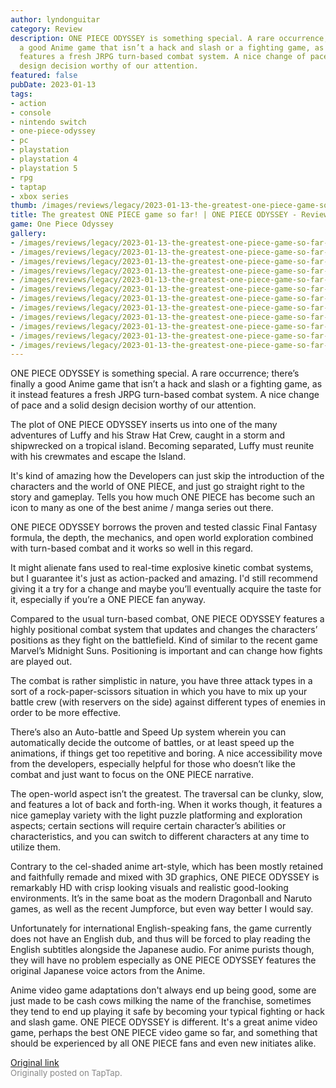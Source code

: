 ```yaml
---
author: lyndonguitar
category: Review
description: ONE PIECE ODYSSEY is something special. A rare occurrence; there’s finally
  a good Anime game that isn’t a hack and slash or a fighting game, as it instead
  features a fresh JRPG turn-based combat system. A nice change of pace and a solid
  design decision worthy of our attention.
featured: false
pubDate: 2023-01-13
tags:
- action
- console
- nintendo switch
- one-piece-odyssey
- pc
- playstation
- playstation 4
- playstation 5
- rpg
- taptap
- xbox series
thumb: /images/reviews/legacy/2023-01-13-the-greatest-one-piece-game-so-far--one-piece-odyssey---review-0.avif
title: The greatest ONE PIECE game so far! | ONE PIECE ODYSSEY - Review
game: One Piece Odyssey
gallery:
- /images/reviews/legacy/2023-01-13-the-greatest-one-piece-game-so-far--one-piece-odyssey---review-0.avif
- /images/reviews/legacy/2023-01-13-the-greatest-one-piece-game-so-far--one-piece-odyssey---review-1.avif
- /images/reviews/legacy/2023-01-13-the-greatest-one-piece-game-so-far--one-piece-odyssey---review-2.avif
- /images/reviews/legacy/2023-01-13-the-greatest-one-piece-game-so-far--one-piece-odyssey---review-3.avif
- /images/reviews/legacy/2023-01-13-the-greatest-one-piece-game-so-far--one-piece-odyssey---review-4.avif
- /images/reviews/legacy/2023-01-13-the-greatest-one-piece-game-so-far--one-piece-odyssey---review-5.avif
- /images/reviews/legacy/2023-01-13-the-greatest-one-piece-game-so-far--one-piece-odyssey---review-6.avif
- /images/reviews/legacy/2023-01-13-the-greatest-one-piece-game-so-far--one-piece-odyssey---review-7.avif
- /images/reviews/legacy/2023-01-13-the-greatest-one-piece-game-so-far--one-piece-odyssey---review-8.avif
- /images/reviews/legacy/2023-01-13-the-greatest-one-piece-game-so-far--one-piece-odyssey---review-9.avif
- /images/reviews/legacy/2023-01-13-the-greatest-one-piece-game-so-far--one-piece-odyssey---review-10.avif
- /images/reviews/legacy/2023-01-13-the-greatest-one-piece-game-so-far--one-piece-odyssey---review-11.avif
---
```

ONE PIECE ODYSSEY is something special. A rare occurrence; there’s finally a good Anime game that isn’t a hack and slash or a fighting game, as it instead features a fresh JRPG turn-based combat system. A nice change of pace and a solid design decision worthy of our attention.

The plot of ONE PIECE ODYSSEY inserts us into one of the many adventures of Luffy and his Straw Hat Crew, caught in a storm and shipwrecked on a tropical island. Becoming separated, Luffy must reunite with his crewmates and escape the Island.

It's kind of amazing how the Developers can just skip the introduction of the characters and the world of ONE PIECE, and just go straight right to the story and gameplay. Tells you how much ONE PIECE has become such an icon to many as one of the best anime / manga series out there.

ONE PIECE ODYSSEY borrows the proven and tested classic Final Fantasy formula, the depth, the mechanics, and open world exploration combined with turn-based combat and it works so well in this regard.

It might alienate fans used to real-time explosive kinetic combat systems, but I guarantee it's just as action-packed and amazing. I'd still recommend giving it a try for a change and maybe you’ll eventually acquire the taste for it, especially if you’re a ONE PIECE fan anyway.

Compared to the usual turn-based combat, ONE PIECE ODYSSEY features a highly positional combat system that updates and changes the characters’ positions as they fight on the battlefield. Kind of similar to the recent game Marvel’s Midnight Suns. Positioning is important and can change how fights are played out.

The combat is rather simplistic in nature, you have three attack types in a sort of a rock-paper-scissors situation in which you have to mix up your battle crew (with reservers on the side) against different types of enemies in order to be more effective.

There’s also an Auto-battle and Speed Up system wherein you can automatically decide the outcome of battles, or at least speed up the animations, if things get too repetitive and boring. A nice accessibility move from the developers, especially helpful for those who doesn’t like the combat and just want to focus on the ONE PIECE narrative.

The open-world aspect isn’t the greatest. The traversal can be clunky, slow, and features a lot of back and forth-ing. When it works though, it features a nice gameplay variety with the light puzzle platforming and exploration aspects; certain sections will require certain character’s abilities or characteristics, and you can switch to different characters at any time to utilize them.

Contrary to the cel-shaded anime art-style, which has been mostly retained and faithfully remade and mixed with 3D graphics, ONE PIECE ODYSSEY is remarkably HD with crisp looking visuals and realistic good-looking environments. It’s in the same boat as the modern Dragonball and Naruto games, as well as the recent Jumpforce, but even way better I would say.

Unfortunately for international English-speaking fans, the game currently does not have an English dub, and thus will be forced to play reading the English subtitles alongside the Japanese audio. For anime purists though, they will have no problem especially as ONE PIECE ODYSSEY features the original Japanese voice actors from the Anime.

Anime video game adaptations don't always end up being good, some are just made to be cash cows milking the name of the franchise, sometimes they tend to end up playing it safe by becoming your typical fighting or hack and slash game. ONE PIECE ODYSSEY is different. It's a great anime video game, perhaps the best ONE PIECE video game so far, and something that should be experienced by all ONE PIECE fans and even new initiates alike.

[Original link](https://www.taptap.io/post/4203299)<br><span style="font-size: 0.95em; color: #888;">Originally posted on TapTap.</span>